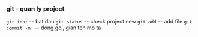 ### git - quan ly project
`git innt` -- bat dau
`git status` -- check project new
`git add` -- add file
`git commit -m ` -- dong goi, gian ten mo ta